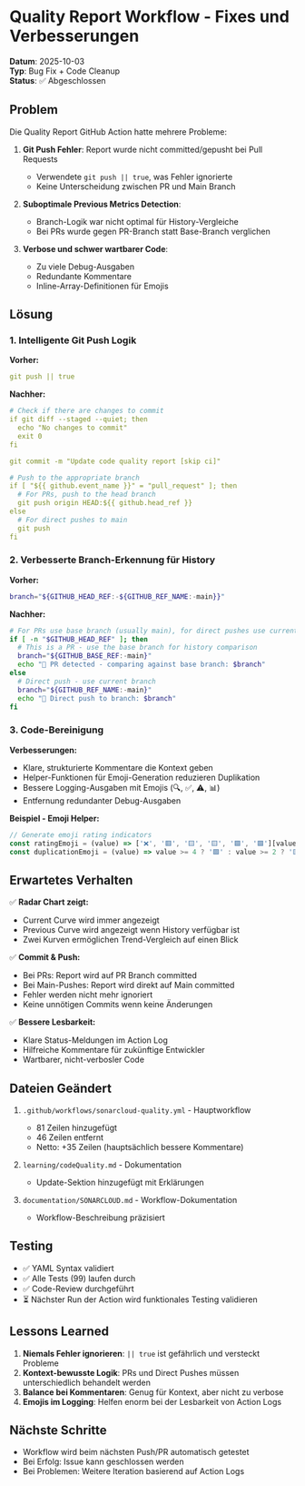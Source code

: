 # Quality Report Workflow - Fixes und Verbesserungen

**Datum**: 2025-10-03  
**Typ**: Bug Fix + Code Cleanup  
**Status**: ✅ Abgeschlossen

## Problem

Die Quality Report GitHub Action hatte mehrere Probleme:

1. **Git Push Fehler**: Report wurde nicht committed/gepusht bei Pull Requests
   - Verwendete `git push || true`, was Fehler ignorierte
   - Keine Unterscheidung zwischen PR und Main Branch
   
2. **Suboptimale Previous Metrics Detection**:
   - Branch-Logik war nicht optimal für History-Vergleiche
   - Bei PRs wurde gegen PR-Branch statt Base-Branch verglichen
   
3. **Verbose und schwer wartbarer Code**:
   - Zu viele Debug-Ausgaben
   - Redundante Kommentare
   - Inline-Array-Definitionen für Emojis

## Lösung

### 1. Intelligente Git Push Logik

**Vorher:**
```yaml
git push || true
```

**Nachher:**
```yaml
# Check if there are changes to commit
if git diff --staged --quiet; then
  echo "No changes to commit"
  exit 0
fi

git commit -m "Update code quality report [skip ci]"

# Push to the appropriate branch
if [ "${{ github.event_name }}" = "pull_request" ]; then
  # For PRs, push to the head branch
  git push origin HEAD:${{ github.head_ref }}
else
  # For direct pushes to main
  git push
fi
```

### 2. Verbesserte Branch-Erkennung für History

**Vorher:**
```bash
branch="${GITHUB_HEAD_REF:-${GITHUB_REF_NAME:-main}}"
```

**Nachher:**
```bash
# For PRs use base branch (usually main), for direct pushes use current branch
if [ -n "$GITHUB_HEAD_REF" ]; then
  # This is a PR - use the base branch for history comparison
  branch="${GITHUB_BASE_REF:-main}"
  echo "📌 PR detected - comparing against base branch: $branch"
else
  # Direct push - use current branch
  branch="${GITHUB_REF_NAME:-main}"
  echo "📌 Direct push to branch: $branch"
fi
```

### 3. Code-Bereinigung

**Verbesserungen:**
- Klare, strukturierte Kommentare die Kontext geben
- Helper-Funktionen für Emoji-Generation reduzieren Duplikation
- Bessere Logging-Ausgaben mit Emojis (🔍, ✅, ⚠️, 📊)
- Entfernung redundanter Debug-Ausgaben

**Beispiel - Emoji Helper:**
```javascript
// Generate emoji rating indicators
const ratingEmoji = (value) => ['❌', '🟥', '🟨', '🟨', '🟩', '🟩'][value] || '❓';
const duplicationEmoji = (value) => value >= 4 ? '🟩' : value >= 2 ? '🟨' : '🟥';
```

## Erwartetes Verhalten

✅ **Radar Chart zeigt:**
- Current Curve wird immer angezeigt
- Previous Curve wird angezeigt wenn History verfügbar ist
- Zwei Kurven ermöglichen Trend-Vergleich auf einen Blick

✅ **Commit & Push:**
- Bei PRs: Report wird auf PR Branch committed
- Bei Main-Pushes: Report wird direkt auf Main committed
- Fehler werden nicht mehr ignoriert
- Keine unnötigen Commits wenn keine Änderungen

✅ **Bessere Lesbarkeit:**
- Klare Status-Meldungen im Action Log
- Hilfreiche Kommentare für zukünftige Entwickler
- Wartbarer, nicht-verbosler Code

## Dateien Geändert

1. `.github/workflows/sonarcloud-quality.yml` - Hauptworkflow
   - 81 Zeilen hinzugefügt
   - 46 Zeilen entfernt
   - Netto: +35 Zeilen (hauptsächlich bessere Kommentare)

2. `learning/codeQuality.md` - Dokumentation
   - Update-Sektion hinzugefügt mit Erklärungen
   
3. `documentation/SONARCLOUD.md` - Workflow-Dokumentation
   - Workflow-Beschreibung präzisiert

## Testing

- ✅ YAML Syntax validiert
- ✅ Alle Tests (99) laufen durch
- ✅ Code-Review durchgeführt
- ⏳ Nächster Run der Action wird funktionales Testing validieren

## Lessons Learned

1. **Niemals Fehler ignorieren**: `|| true` ist gefährlich und versteckt Probleme
2. **Kontext-bewusste Logik**: PRs und Direct Pushes müssen unterschiedlich behandelt werden
3. **Balance bei Kommentaren**: Genug für Kontext, aber nicht zu verbose
4. **Emojis im Logging**: Helfen enorm bei der Lesbarkeit von Action Logs

## Nächste Schritte

- Workflow wird beim nächsten Push/PR automatisch getestet
- Bei Erfolg: Issue kann geschlossen werden
- Bei Problemen: Weitere Iteration basierend auf Action Logs
